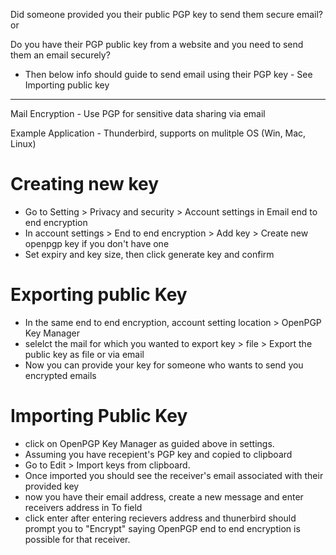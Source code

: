 Did someone provided you their public PGP key to send them secure email? or

Do you have their PGP public key from a website and you need to send them an email securely?

- Then below info should guide to send email using their PGP key - See Importing public key

-------------

Mail Encryption - Use PGP for sensitive data sharing via email

Example Application - Thunderbird, supports on mulitple OS (Win, Mac, Linux)

# Creating new key

- Go to Setting > Privacy and security > Account settings in Email end to end encryption
- In account settings > End to end encryption > Add key > Create new openpgp key if you don't have one
- Set expiry and key size, then click generate key and confirm

# Exporting public Key

- In the same end to end encryption, account setting location > OpenPGP Key Manager
- selelct the mail for which you wanted to export key > file > Export the public key as file or via email
- Now you can provide your key for someone who wants to send you encrypted emails

# Importing Public Key

- click on OpenPGP Key Manager as guided above in settings.
- Assuming you have recepient's PGP key and copied to clipboard
- Go to Edit > Import keys from clipboard.
- Once imported you should see the receiver's email associated with their provided key
- now you have their email address, create a new message and enter receivers address in To field
- click enter after entering recievers address and thunerbird should prompt you to "Encrypt" saying OpenPGP end to end encryption is possible for that receiver.
